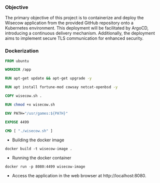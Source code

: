 ### Objective 
The primary objective of this project is to containerize and deploy the Wisecow application from the provided GitHub repository onto a Kubernetes environment. This deployment will be facilitated by ArgoCD, introducing a continuous delivery mechanism. Additionally, the deployment aims to implement secure TLS communication for enhanced security.

### Dockerization

``` Dockerfile
FROM ubuntu

WORKDIR /app

RUN apt-get update && apt-get upgrade -y

RUN apt install fortune-mod cowsay netcat-openbsd -y

COPY wisecow.sh .

RUN chmod +x wisecow.sh

ENV PATH="/usr/games:${PATH}"

EXPOSE 4499

CMD [ "./wisecow.sh" ]
```

* Building the docker image 
``` shell
docker build -t wisecow-image .
```

* Running the docker container
``` shell
docker run -p 8080:4499 wisecow-image
```

* Access the application in the web browser at http://localhost:8080.